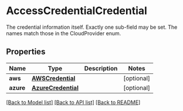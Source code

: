 # AccessCredentialCredential

The credential information itself. Exactly one sub-field may be set. The names match those in the CloudProvider enum.
## Properties
Name | Type | Description | Notes
------------ | ------------- | ------------- | -------------
**aws** | [**AWSCredential**](AWSCredential.md) |  | [optional] 
**azure** | [**AzureCredential**](AzureCredential.md) |  | [optional] 

[[Back to Model list]](../README.md#documentation-for-models) [[Back to API list]](../README.md#documentation-for-api-endpoints) [[Back to README]](../README.md)


